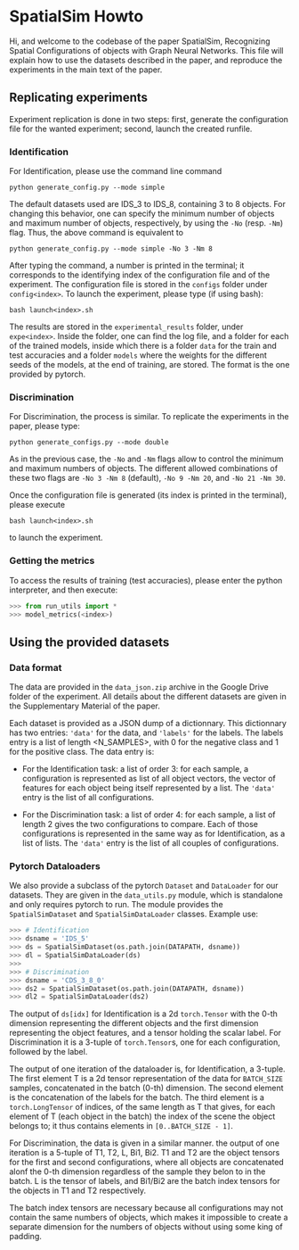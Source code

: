 # SpatialSim Howto

Hi, and welcome to the codebase of the paper SpatialSim, Recognizing Spatial Configurations of objects with Graph Neural Networks. This file will explain how to use the datasets described in the paper, and reproduce the experiments in the main text of the paper.

## Replicating experiments

Experiment replication is done in two steps: first, generate the configuration file for the wanted experiment; second, launch the created runfile.

### Identification

For Identification, please use the command line command

```
python generate_config.py --mode simple
```

The default datasets used are IDS_3 to IDS_8, containing 3 to 8 objects. For changing this behavior, one can specify the minimum number of objects and maximum number of objects, respectively, by using the `-No` (resp. `-Nm`) flag. Thus, the above command is equivalent to

```
python generate_config.py --mode simple -No 3 -Nm 8
```

After typing the command, a number is printed in the terminal; it corresponds to the identifying index of the configuration file and of the experiment. The configuration file is stored in the `configs` folder under `config<index>`. To launch the experiment, please type (if using bash):

```
bash launch<index>.sh
```

The results are stored in the `experimental_results` folder, under `expe<index>`. Inside the folder, one can find the log file, and a folder for each of the trained models, inside which there is a folder `data` for the train and test accuracies and a folder `models` where the weights for the different seeds of the models, at the end of training, are stored. The format is the one provided by pytorch.

### Discrimination

For Discrimination, the process is similar. To replicate the experiments in the paper, please type:

```
python generate_configs.py --mode double
```

As in the previous case, the `-No` and `-Nm` flags allow to control the minimum and maximum numbers of objects. The different allowed combinations of these two flags are `-No 3 -Nm 8` (default), `-No 9 -Nm 20`, and `-No 21 -Nm 30`.

Once the configuration file is generated (its index is printed in the terminal), please execute 

```
bash launch<index>.sh
```

to launch the experiment.

### Getting the metrics

To access the results of training (test accuracies), please enter the python interpreter, and then execute:

```python
>>> from run_utils import *
>>> model_metrics(<index>)
```

## Using the provided datasets

### Data format

The data are provided in the `data_json.zip` archive in the Google Drive folder of the experiment. All details about the different datasets are given in the Supplementary Material of the paper.

Each dataset is provided as a JSON dump of a dictionnary. This dictionnary has two entries: `'data'` for the data, and `'labels'` for the labels. The labels entry is a list of length <N_SAMPLES>, with 0 for the negative class and 1 for the positive class. The data entry is: 

- For the Identification task: a list of order 3: for each sample, a configuration is represented as list of all object vectors, the vector of features for each object being itself represented by a list. The `'data'` entry is the list of all configurations.

- For the Discrimination task: a list of order 4: for each sample, a list of length 2 gives the two configurations to compare. Each of those configurations is represented in the same way as for Identification, as a list of lists. The `'data'` entry is the list of all couples of configurations.

### Pytorch Dataloaders

We also provide a subclass of the pytorch `Dataset` and `DataLoader` for our datasets. They are given in the `data_utils.py` module, which is standalone and only requires pytorch to run. The module provides the `SpatialSimDataset` and `SpatialSimDataLoader` classes. Example use:

```python
>>> # Identification
>>> dsname = 'IDS_5'
>>> ds = SpatialSimDataset(os.path.join(DATAPATH, dsname))
>>> dl = SpatialSimDataLoader(ds)
>>>
>>> # Discrimination
>>> dsname = 'CDS_3_8_0'
>>> ds2 = SpatialSimDataset(os.path.join(DATAPATH, dsname))
>>> dl2 = SpatialSimDataLoader(ds2)
```

The output of `ds[idx]` for Identification is a 2d `torch.Tensor` with the 0-th dimension representing the different objects and the first dimension representing the object features, and a tensor holding the scalar label. For Discrimination it is a 3-tuple of `torch.Tensor`s, one for each configuration, followed by the label.

The output of one iteration of the dataloader is, for Identification, a 3-tuple. The first element T is a 2d tensor representation of the data for `BATCH_SIZE` samples, concatenated in the batch (0-th) dimension. The second element is the concatenation of the labels for the batch. The third element is a `torch.LongTensor` of indices, of the same length as T that gives, for each element of T (each object in the batch) the index of the scene the object belongs to; it thus contains elements in `[0..BATCH_SIZE - 1]`.

For Discrimination, the data is given in a similar manner. the output of one iteration is a 5-tuple of T1, T2, L, Bi1, Bi2. T1 and T2 are the object tensors for the first and second configurations, where all objects are concatenated alonf the 0-th dimension regardless of the sample they belon to in the batch. L is the tensor of labels, and Bi1/Bi2 are the batch index tensors for the objects in T1 and T2 respectively.

The batch index tensors are necessary because all configurations may not contain the same numbers of objects, which makes it impossible to create a separate dimension for the numbers of objects without using some king of padding.
